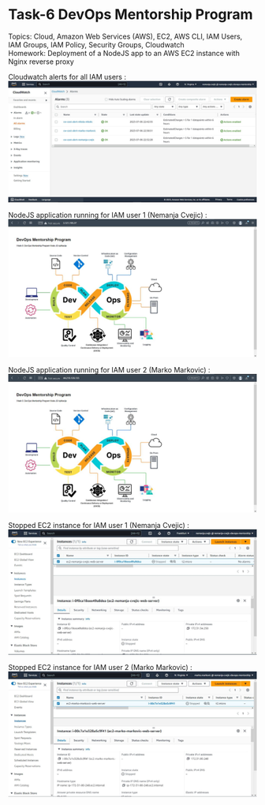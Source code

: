 # Task-6 DevOps Mentorship Program
Topics: Cloud, Amazon Web Services (AWS), EC2, AWS CLI, IAM Users, IAM Groups, IAM Policy, Security Groups, Cloudwatch <br>
Homework: Deployment of a NodeJS app to an AWS EC2 instance with Nginx reverse proxy <br>

Cloudwatch alerts for all IAM users : 
<img src="./images/aws-cloudwatch.JPG">

NodeJS application running for IAM user 1 (Nemanja Cvejic) : 
<img src="./images/nodejs-app-nemanja-cvejic.JPG">

NodeJS application running for IAM user 2 (Marko Markovic) : 
<img src="./images/nodejs-app-marko-markovic.JPG">

Stopped EC2 instance for IAM user 1 (Nemanja Cvejic) : 
<img src="./images/ec2-nemanja-cvejic.JPG">

Stopped EC2 instance for IAM user 2 (Marko Markovic) : 
<img src="./images/ec2-marko-markovic.JPG">
